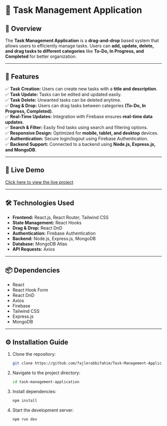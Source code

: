 # 📝 Task Management Application

## 📌 Overview

The **Task Management Application** is a **drag-and-drop** based system that allows users to efficiently manage tasks. Users can **add, update, delete, and drag tasks to different categories** like **To-Do, In Progress, and Completed** for better organization.

---

## 🚀 Features

✅ **Task Creation:** Users can create new tasks with a **title and description**.  
✅ **Task Update:** Tasks can be edited and updated easily.  
✅ **Task Delete:** Unwanted tasks can be deleted anytime.  
✅ **Drag & Drop:** Users can drag tasks between categories **(To-Do, In Progress, Completed)**.  
✅ **Real-Time Updates:** Integration with Firebase ensures **real-time data updates**.  
✅ **Search & Filter:** Easily find tasks using search and filtering options.  
✅ **Responsive Design:** Optimized for **mobile, tablet, and desktop** devices.  
✅ **Authentication:** Secure login/logout using Firebase Authentication.  
✅ **Backend Support:** Connected to a backend using **Node.js, Express.js, and MongoDB**.

---

## 🔗 Live Demo

[Click here to view the live project](https://task-mama.netlify.app/)

---

## 🛠️ Technologies Used

- **Frontend:** React.js, React Router, Tailwind CSS
- **State Management:** React Hooks
- **Drag & Drop:** React DnD
- **Authentication:** Firebase Authentication
- **Backend:** Node.js, Express.js, MongoDB
- **Database:** MongoDB Atlas
- **API Requests:** Axios

---

## 📦 Dependencies

- React
- React Hook Form
- React DnD
- Axios
- Firebase
- Tailwind CSS
- Express.js
- MongoDB

---

## ⚙️ Installation Guide

1. Clone the repository:
   ```sh
   git clone https://github.com/fajlerabbifahim/Task-Management-Application-Client.git
   ```
2. Navigate to the project directory:
   ```sh
   cd task-management-application
   ```
3. Install dependencies:
   ```sh
   npm install
   ```
4. Start the development server:
   ```sh
   npm run dev
   ```
